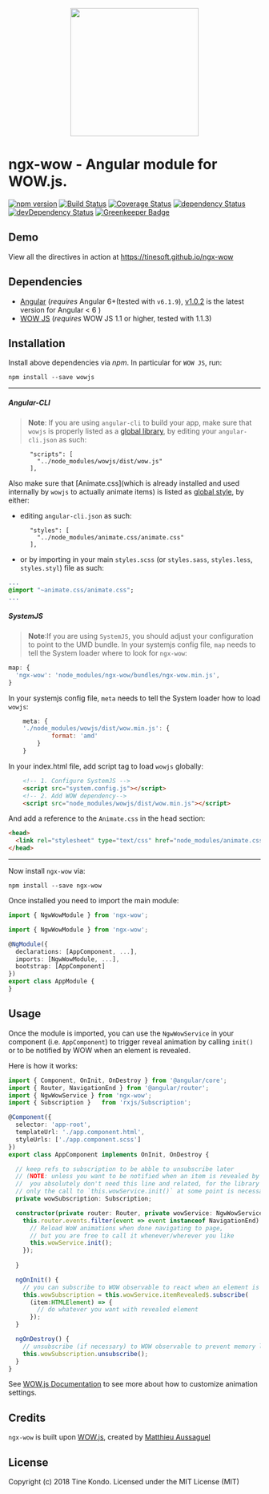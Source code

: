 <p align="center">
  <img height="256px" width="256px" style="text-align: center;" src="https://cdn.jsdelivr.net/gh/tinesoft/ngx-wow@master/demo/src/assets/logo.svg">
</p>

# ngx-wow - Angular module for WOW.js.

[![npm version](https://badge.fury.io/js/ngx-wow.svg)](https://badge.fury.io/js/ngx-wow)
[![Build Status](https://travis-ci.org/tinesoft/ngx-wow.svg?branch=master)](https://travis-ci.org/tinesoft/ngx-wow)
[![Coverage Status](https://coveralls.io/repos/github/tinesoft/ngx-wow/badge.svg?branch=master)](https://coveralls.io/github/tinesoft/ngx-wow?branch=master)
[![dependency Status](https://david-dm.org/tinesoft/ngx-wow/status.svg)](https://david-dm.org/tinesoft/ngx-wow)
[![devDependency Status](https://david-dm.org/tinesoft/ngx-wow/dev-status.svg?branch=master)](https://david-dm.org/tinesoft/ngx-wow#info=devDependencies)
[![Greenkeeper Badge](https://badges.greenkeeper.io/tinesoft/ngx-wow.svg)](https://greenkeeper.io/)

## Demo

View all the directives in action at https://tinesoft.github.io/ngx-wow

## Dependencies

* [Angular](https://angular.io) (*requires* Angular 6+(tested with `v6.1.9`), [v1.0.2](https://github.com/tinesoft/ngx-wow/tree/v1.0.2) is the latest version for Angular < 6 )
* [WOW JS](http://mynameismatthieu.com/WOW/) (*requires* WOW JS 1.1 or higher, tested with 1.1.3)


## Installation

Install above dependencies via *npm*. In particular for `WOW JS`, run:
```shell
npm install --save wowjs
```

---
##### Angular-CLI

>**Note**: If you are using `angular-cli` to build your app, make sure that `wowjs` is properly listed as a [global library](https://github.com/angular/angular-cli#global-library-installation), by editing your `angular-cli.json` as such:
```
      "scripts": [
        "../node_modules/wowjs/dist/wow.js"
      ],
```

Also make sure that [Animate.css](which is already installed and used internally by `wowjs` to actually animate items) is listed as [global style](https://github.com/angular/angular-cli/wiki/stories-global-styles), by either:

* editing `angular-cli.json` as such:
```
      "styles": [
        "../node_modules/animate.css/animate.css"
      ],
```
* or by importing in your main `styles.scss` (or `styles.sass`, `styles.less`, `styles.styl`) file as such:
```sass
...
@import "~animate.css/animate.css";
...
```

##### SystemJS

>**Note**:If you are using `SystemJS`, you should adjust your configuration to point to the UMD bundle.
In your systemjs config file, `map` needs to tell the System loader where to look for `ngx-wow`:

```js
map: {
  'ngx-wow': 'node_modules/ngx-wow/bundles/ngx-wow.min.js',
}
```

In your systemjs config file, `meta` needs to tell the System loader how to load `wowjs`:

```js
    meta: {
    './node_modules/wowjs/dist/wow.min.js': {
            format: 'amd'
        }
    }
```
In your index.html file, add script tag to load  `wowjs` globally:
```html
    <!-- 1. Configure SystemJS -->
    <script src="system.config.js"></script>
    <!-- 2. Add WOW dependency-->
    <script src="node_modules/wowjs/dist/wow.min.js"></script>
```

And add a reference to the `Animate.css` in the head section:
```html
<head>
  <link rel="stylesheet" type="text/css" href="node_modules/animate.css/animate.min.css">
</head>
```

---

Now install `ngx-wow` via:
```shell
npm install --save ngx-wow
```

Once installed you need to import the main module:
```ts
import { NgwWowModule } from 'ngx-wow';
```

```ts
import { NgwWowModule } from 'ngx-wow';

@NgModule({
  declarations: [AppComponent, ...],
  imports: [NgwWowModule, ...],  
  bootstrap: [AppComponent]
})
export class AppModule {
}
```


## Usage

Once the module is imported, you can use the `NgwWowService` in your component (i.e. `AppComponent`) to trigger reveal animation by calling `init()` or to be notified by WOW when an element is revealed.

Here is how it works:

```ts
import { Component, OnInit, OnDestroy } from '@angular/core';
import { Router, NavigationEnd } from '@angular/router';
import { NgwWowService } from 'ngx-wow';
import { Subscription }   from 'rxjs/Subscription';

@Component({
  selector: 'app-root',
  templateUrl: './app.component.html',
  styleUrls: ['./app.component.scss']
})
export class AppComponent implements OnInit, OnDestroy {

  // keep refs to subscription to be abble to unsubscribe later
  // (NOTE: unless you want to be notified when an item is revealed by WOW,
  //  you absolutely don't need this line and related, for the library to work
  // only the call to `this.wowService.init()` at some point is necessary
  private wowSubscription: Subscription;

  constructor(private router: Router, private wowService: NgwWowService){
    this.router.events.filter(event => event instanceof NavigationEnd).subscribe(event => {
      // Reload WoW animations when done navigating to page,
      // but you are free to call it whenever/wherever you like
      this.wowService.init(); 
    });
  
  }

  ngOnInit() {
    // you can subscribe to WOW observable to react when an element is revealed
    this.wowSubscription = this.wowService.itemRevealed$.subscribe(
      (item:HTMLElement) => {
        // do whatever you want with revealed element
      });
  }

  ngOnDestroy() {
    // unsubscribe (if necessary) to WOW observable to prevent memory leaks
    this.wowSubscription.unsubscribe();
  }
}

```

See [WOW.js Documentation](https://github.com/matthieua/WOW#advanced-usage) to see more about how to customize animation settings.

## Credits

`ngx-wow` is built upon [WOW.js](http://mynameismatthieu.com/WOW/), created by [Matthieu Aussaguel](http://mynameismatthieu.com/)

## License

Copyright (c) 2018 Tine Kondo. Licensed under the MIT License (MIT)


